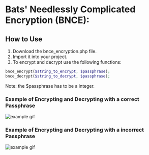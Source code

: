 # Bats' Needlessly Complicated Encryption (BNCE):

## How to Use
1. Download the bnce_encryption.php file.
2. Import it into your project.
3. To encrypt and decrypt use the following functions:
```php
bnce_encrypt($string_to_encrypt, $passphrase);
bnce_decrypt($string_to_decrypt, $passphrase);
```
Note: the $passphrase has to be a integer.

### Example of Encrypting and Decrypting with a correct Passphrase
![example gif](https://i.gyazo.com/28ff4dfd22c6f8c6ba1767e03cd6f46a.gif)

### Example of Encrypting and Decrypting with a incorrect Passphrase
![example gif](https://i.gyazo.com/a96ec0202ddcd9ec3780b8c69ef74656.gif)
